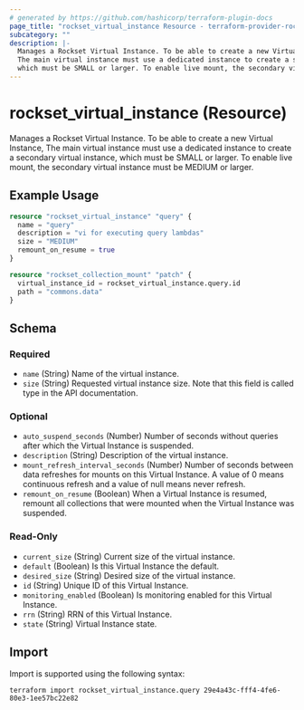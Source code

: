 ```yaml
---
# generated by https://github.com/hashicorp/terraform-plugin-docs
page_title: "rockset_virtual_instance Resource - terraform-provider-rockset"
subcategory: ""
description: |-
  Manages a Rockset Virtual Instance. To be able to create a new Virtual Instance,
  The main virtual instance must use a dedicated instance to create a secondary virtual instance,
  which must be SMALL or larger. To enable live mount, the secondary virtual instance must be MEDIUM or larger.
---
```


# rockset_virtual_instance (Resource)

Manages a Rockset Virtual Instance. To be able to create a new Virtual Instance,
The main virtual instance must use a dedicated instance to create a secondary virtual instance, 
which must be SMALL or larger. To enable live mount, the secondary virtual instance must be MEDIUM or larger.

## Example Usage

```terraform
resource "rockset_virtual_instance" "query" {
  name = "query"
  description = "vi for executing query lambdas"
  size = "MEDIUM"
  remount_on_resume = true
}

resource "rockset_collection_mount" "patch" {
  virtual_instance_id = rockset_virtual_instance.query.id
  path = "commons.data"
}
```

<!-- schema generated by tfplugindocs -->
## Schema

### Required

- `name` (String) Name of the virtual instance.
- `size` (String) Requested virtual instance size. Note that this field is called type in the API documentation.

### Optional

- `auto_suspend_seconds` (Number) Number of seconds without queries after which the Virtual Instance is suspended.
- `description` (String) Description of the virtual instance.
- `mount_refresh_interval_seconds` (Number) Number of seconds between data refreshes for mounts on this Virtual Instance. A value of 0 means continuous refresh and a value of null means never refresh.
- `remount_on_resume` (Boolean) When a Virtual Instance is resumed, remount all collections that were mounted when the Virtual Instance was suspended.

### Read-Only

- `current_size` (String) Current size of the virtual instance.
- `default` (Boolean) Is this Virtual Instance the default.
- `desired_size` (String) Desired size of the virtual instance.
- `id` (String) Unique ID of this Virtual Instance.
- `monitoring_enabled` (Boolean) Is monitoring enabled for this Virtual Instance.
- `rrn` (String) RRN of this Virtual Instance.
- `state` (String) Virtual Instance state.

## Import

Import is supported using the following syntax:

```shell
terraform import rockset_virtual_instance.query 29e4a43c-fff4-4fe6-80e3-1ee57bc22e82
```

